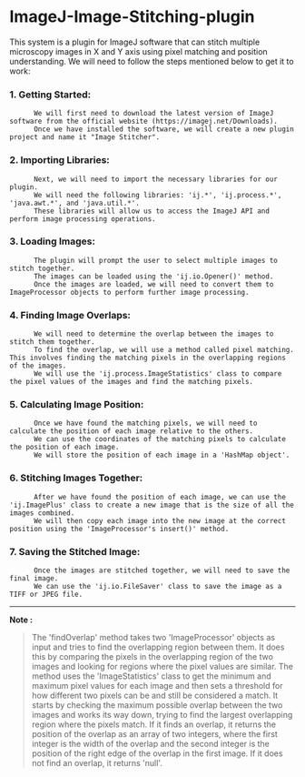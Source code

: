 # ImageJ-Image-Stitching-plugin
This system is a plugin for ImageJ software that can stitch multiple microscopy images in X and Y axis using pixel matching and position understanding.
We will need to follow the steps mentioned below to get it to work:

   ### 1. Getting Started: 
          We will first need to download the latest version of ImageJ software from the official website (https://imagej.net/Downloads). 
          Once we have installed the software, we will create a new plugin project and name it "Image Stitcher".     
      
   ### 2. Importing Libraries: 
          Next, we will need to import the necessary libraries for our plugin. 
          We will need the following libraries: 'ij.*', 'ij.process.*', 'java.awt.*', and 'java.util.*'. 
          These libraries will allow us to access the ImageJ API and perform image processing operations. 
          
   ### 3. Loading Images: 
          The plugin will prompt the user to select multiple images to stitch together. 
          The images can be loaded using the 'ij.io.Opener()' method. 
          Once the images are loaded, we will need to convert them to ImageProcessor objects to perform further image processing.      
      
   ### 4. Finding Image Overlaps: 
          We will need to determine the overlap between the images to stitch them together. 
          To find the overlap, we will use a method called pixel matching. This involves finding the matching pixels in the overlapping regions of the images. 
          We will use the 'ij.process.ImageStatistics' class to compare the pixel values of the images and find the matching pixels.      
      
   ### 5. Calculating Image Position: 
          Once we have found the matching pixels, we will need to calculate the position of each image relative to the others. 
          We can use the coordinates of the matching pixels to calculate the position of each image. 
          We will store the position of each image in a 'HashMap object'.      
          
   ### 6. Stitching Images Together: 
          After we have found the position of each image, we can use the 'ij.ImagePlus' class to create a new image that is the size of all the images combined. 
          We will then copy each image into the new image at the correct position using the 'ImageProcessor's insert()' method.      
          
   ### 7. Saving the Stitched Image: 
          Once the images are stitched together, we will need to save the final image. 
          We can use the 'ij.io.FileSaver' class to save the image as a TIFF or JPEG file.


_________________________________________________________________________________________________________________________________________________

**Note :**
> The 'findOverlap' method takes two 'ImageProcessor' objects as input and tries to find the overlapping region between them. 
It does this by comparing the pixels in the overlapping region of the two images and looking for regions where the pixel values are similar. 
The method uses the 'ImageStatistics' class to get the minimum and maximum pixel values for each image and then sets a threshold 
for how different two pixels can be and still be considered a match. It starts by checking the maximum possible overlap between the 
two images and works its way down, trying to find the largest overlapping region where the pixels match. 
If it finds an overlap, it returns the position of the overlap as an array of two integers, where the first integer is 
the width of the overlap and the second integer is the position of the right edge of the overlap in the first image. 
If it does not find an overlap, it returns 'null'.
          
          
          

